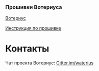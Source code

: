 ### Прошивки Вотериуса
[Вотериус](https://github.com/dontsovcmc/waterius)

[Инструкция по прошивке](https://github.com/dontsovcmc/waterius/blob/master/Firmware.md)

# Контакты
Чат проекта Вотериус: [Gitter.im/waterius](https://gitter.im/waterius)
 



